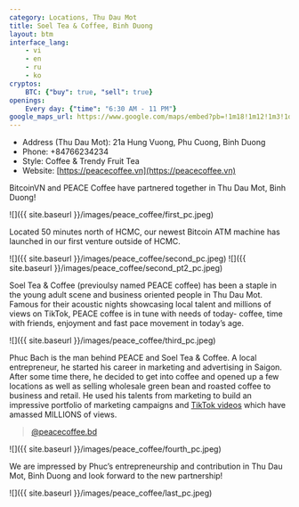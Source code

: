 ```yaml
---
category: Locations, Thu Dau Mot
title: Soel Tea & Coffee, Binh Duong
layout: btm
interface_lang:
    - vi
    - en
    - ru
    - ko
cryptos:
    BTC: {"buy": true, "sell": true}
openings:
    Every day: {"time": "6:30 AM - 11 PM"}
google_maps_url: https://www.google.com/maps/embed?pb=!1m18!1m12!1m3!1d5094.150583052614!2d106.65488128007495!3d10.978569909528!2m3!1f0!2f0!3f0!3m2!1i1024!2i768!4f13.1!3m3!1m2!1s0x3174d101695e8b53%3A0x764abf2578e8b8c7!2sPeace%20Coffee!5e0!3m2!1sen!2s!4v1713737882094!5m2!1sen!2s
---
```


* Address (Thu Dau Mot): 21a Hung Vuong, Phu Cuong, Binh Duong
* Phone: +84766234234
* Style: Coffee & Trendy Fruit Tea
* Website: [https://peacecoffee.vn](https://peacecoffee.vn)

BitcoinVN and PEACE Coffee have partnered together in Thu Dau Mot, Binh Duong!

![]({{ site.baseurl }}/images/peace_coffee/first_pc.jpeg)

Located 50 minutes north of HCMC, our newest Bitcoin ATM machine has launched in our first venture outside of HCMC.

![]({{ site.baseurl }}/images/peace_coffee/second_pc.jpeg)
![]({{ site.baseurl }}/images/peace_coffee/second_pt2_pc.jpeg)

Soel Tea & Coffee (previoulsy named PEACE coffee) has been a staple in the young adult scene and business oriented people in Thu Dau Mot. Famous for their acoustic nights showcasing local talent and millions of views on TikTok, PEACE coffee is in tune with needs of today- coffee, time with friends, enjoyment and fast pace movement in today’s age.

![]({{ site.baseurl }}/images/peace_coffee/third_pc.jpeg)

Phuc Bach is the man behind PEACE and Soel Tea & Coffee. A local entrepreneur, he started his career in marketing and advertising in Saigon. After some time there, he decided to get into coffee and opened up a few locations as well as selling wholesale green bean and roasted coffee to business and retail. He used his talents from marketing to build an impressive portfolio of marketing campaigns and [TikTok videos](https://www.tiktok.com/@peacecoffee.bd) which have amassed MILLIONS of views. 

<blockquote class="tiktok-embed" cite="https://www.tiktok.com/@peacecoffee.bd" data-unique-id="peacecoffee.bd" data-embed-type="creator" style="max-width: 780px; min-width: 288px;" > <section> <a target="_blank" href="https://www.tiktok.com/@peacecoffee.bd?refer=creator_embed">@peacecoffee.bd</a> </section> </blockquote> <script async src="https://www.tiktok.com/embed.js"></script>

![]({{ site.baseurl }}/images/peace_coffee/fourth_pc.jpeg)

We are impressed by Phuc’s entrepreneurship and contribution in Thu Dau Mot, Binh Duong and look forward to the new partnership!

![]({{ site.baseurl }}/images/peace_coffee/last_pc.jpeg)
